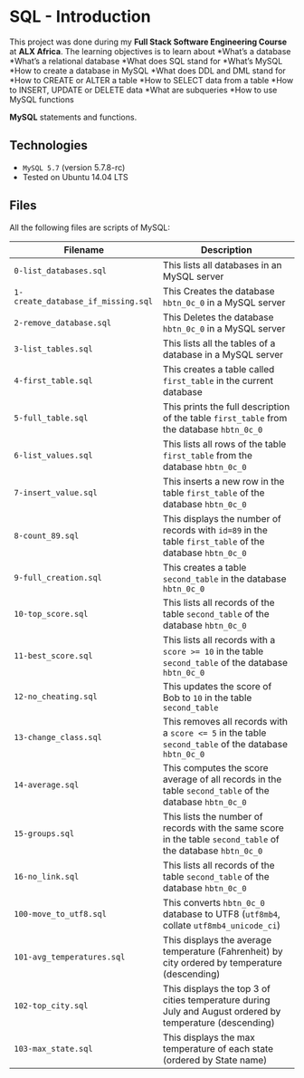 # SQL - Introduction 
This project  was done during  my **Full Stack Software Engineering Course** at **ALX Africa**. The learning objectives is  to learn about 
*What’s a database
*What’s a relational database
*What does SQL stand for
*What’s MySQL
*How to create a database in MySQL
*What does DDL and DML stand for
*How to CREATE or ALTER a table
*How to SELECT data from a table
*How to INSERT, UPDATE or DELETE data
*What are subqueries
*How to use MySQL functions

**MySQL** statements and functions.

## Technologies
* `MySQL 5.7` (version 5.7.8-rc)
* Tested on Ubuntu 14.04 LTS

## Files

All the following files are scripts of MySQL:

| Filename | Description |
| -------- | ----------- |
| `0-list_databases.sql` | This lists all databases in an MySQL server |
| `1-create_database_if_missing.sql` | This Creates the database `hbtn_0c_0` in a MySQL server |
| `2-remove_database.sql` | This Deletes the database `hbtn_0c_0` in a MySQL server |
| `3-list_tables.sql` | This lists all the tables of a database in a MySQL server |
| `4-first_table.sql` | This creates a table called `first_table` in the current database |
| `5-full_table.sql` | This prints the full description of the table `first_table` from the database `hbtn_0c_0`  |
| `6-list_values.sql` | This lists all rows of the table `first_table` from the database `hbtn_0c_0` |
| `7-insert_value.sql` | This inserts a new row in the table `first_table` of the database `hbtn_0c_0` |
| `8-count_89.sql` | This displays the number of records with `id=89` in the table `first_table` of the database `hbtn_0c_0` |
| `9-full_creation.sql` | This creates a table `second_table` in the database `hbtn_0c_0` |
| `10-top_score.sql` | This lists all records of the table `second_table` of the database `hbtn_0c_0` |
| `11-best_score.sql` | This lists all records with a `score >= 10` in the table `second_table` of the database `hbtn_0c_0` |
| `12-no_cheating.sql` | This updates the score of Bob to `10` in the table `second_table` |
| `13-change_class.sql` | This removes all records with a `score <= 5` in the table `second_table` of the database `hbtn_0c_0` |
| `14-average.sql` | This computes the score average of all records in the table `second_table` of the database `hbtn_0c_0` |
| `15-groups.sql` | This lists the number of records with the same score in the table `second_table` of the database `hbtn_0c_0` |
| `16-no_link.sql` | This lists all records of the table `second_table` of the database `hbtn_0c_0` |
| `100-move_to_utf8.sql` | This converts `hbtn_0c_0` database to UTF8 (`utf8mb4`, collate `utf8mb4_unicode_ci`)  |
| `101-avg_temperatures.sql` | This displays the average temperature (Fahrenheit) by city ordered by temperature (descending) |
| `102-top_city.sql` | This displays the top 3 of cities temperature during July and August ordered by temperature (descending) |
| `103-max_state.sql` | This displays the max temperature of each state (ordered by State name) |
